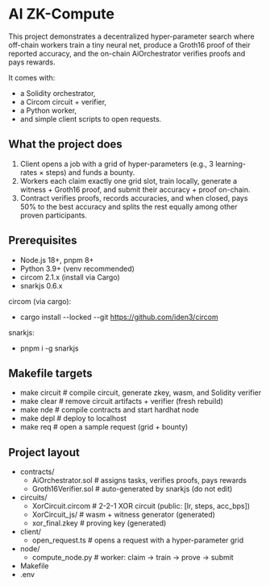 # AI ZK-Compute

This project demonstrates a decentralized hyper-parameter search where off-chain workers train a tiny neural net, produce a Groth16 proof of their reported accuracy, and the on-chain AiOrchestrator verifies proofs and pays rewards.

It comes with:

- a Solidity orchestrator,
- a Circom circuit + verifier,
- a Python worker,
- and simple client scripts to open requests.

## What the project does

1. Client opens a job with a grid of hyper-parameters (e.g., 3 learning-rates × steps) and funds a bounty.
2. Workers each claim exactly one grid slot, train locally, generate a witness + Groth16 proof, and submit their accuracy + proof on-chain.
3. Contract verifies proofs, records accuracies, and when closed, pays 50% to the best accuracy and splits the rest equally among other proven participants.

## Prerequisites

- Node.js 18+, pnpm 8+
- Python 3.9+ (venv recommended)
- circom 2.1.x (install via Cargo)
- snarkjs 0.6.x

circom (via cargo):
- cargo install --locked --git https://github.com/iden3/circom

snarkjs:
- pnpm i -g snarkjs

## Makefile targets

- make circuit   # compile circuit, generate zkey, wasm, and Solidity verifier
- make clear     # remove circuit artifacts + verifier (fresh rebuild)
- make nde       # compile contracts and start hardhat node
- make depl      # deploy to localhost
- make req       # open a sample request (grid + bounty)

## Project layout

- contracts/
    - AiOrchestrator.sol        # assigns tasks, verifies proofs, pays rewards
    - Groth16Verifier.sol       # auto-generated by snarkjs (do not edit)
- circuits/
  - XorCircuit.circom         # 2-2-1 XOR circuit (public: [lr, steps, acc_bps])
  - XorCircuit_js/            # wasm + witness generator (generated)
  - xor_final.zkey            # proving key (generated)
- client/
  - open_request.ts           # opens a request with a hyper-parameter grid
- node/
  - compute_node.py           # worker: claim → train → prove → submit
- Makefile
- .env

